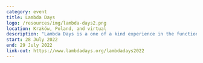 ```yaml
---
category: event
title: Lambda Days
logo: /resources/img/lambda-days2.png
location: Kraków, Poland, and virtual
description: "Lambda Days is a one of a kind experience in the functional world."
start: 28 July 2022
end: 29 July 2022
link-out: https://www.lambdadays.org/lambdadays2022
---
```


